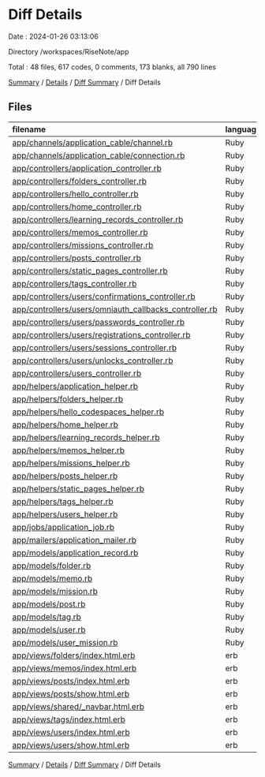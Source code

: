 # Diff Details

Date : 2024-01-26 03:13:06

Directory /workspaces/RiseNote/app

Total : 48 files,  617 codes, 0 comments, 173 blanks, all 790 lines

[Summary](results.md) / [Details](details.md) / [Diff Summary](diff.md) / Diff Details

## Files
| filename | language | code | comment | blank | total |
| :--- | :--- | ---: | ---: | ---: | ---: |
| [app/channels/application_cable/channel.rb](/app/channels/application_cable/channel.rb) | Ruby | 4 | 0 | 1 | 5 |
| [app/channels/application_cable/connection.rb](/app/channels/application_cable/connection.rb) | Ruby | 4 | 0 | 1 | 5 |
| [app/controllers/application_controller.rb](/app/controllers/application_controller.rb) | Ruby | 20 | 0 | 6 | 26 |
| [app/controllers/folders_controller.rb](/app/controllers/folders_controller.rb) | Ruby | 50 | 0 | 10 | 60 |
| [app/controllers/hello_controller.rb](/app/controllers/hello_controller.rb) | Ruby | 4 | 0 | 1 | 5 |
| [app/controllers/home_controller.rb](/app/controllers/home_controller.rb) | Ruby | 4 | 0 | 1 | 5 |
| [app/controllers/learning_records_controller.rb](/app/controllers/learning_records_controller.rb) | Ruby | 14 | 0 | 3 | 17 |
| [app/controllers/memos_controller.rb](/app/controllers/memos_controller.rb) | Ruby | 64 | 0 | 17 | 81 |
| [app/controllers/missions_controller.rb](/app/controllers/missions_controller.rb) | Ruby | 7 | 0 | 1 | 8 |
| [app/controllers/posts_controller.rb](/app/controllers/posts_controller.rb) | Ruby | 32 | 0 | 9 | 41 |
| [app/controllers/static_pages_controller.rb](/app/controllers/static_pages_controller.rb) | Ruby | 8 | 0 | 3 | 11 |
| [app/controllers/tags_controller.rb](/app/controllers/tags_controller.rb) | Ruby | 30 | 0 | 6 | 36 |
| [app/controllers/users/confirmations_controller.rb](/app/controllers/users/confirmations_controller.rb) | Ruby | 24 | 0 | 7 | 31 |
| [app/controllers/users/omniauth_callbacks_controller.rb](/app/controllers/users/omniauth_callbacks_controller.rb) | Ruby | 23 | 0 | 8 | 31 |
| [app/controllers/users/passwords_controller.rb](/app/controllers/users/passwords_controller.rb) | Ruby | 27 | 0 | 8 | 35 |
| [app/controllers/users/registrations_controller.rb](/app/controllers/users/registrations_controller.rb) | Ruby | 56 | 0 | 15 | 71 |
| [app/controllers/users/sessions_controller.rb](/app/controllers/users/sessions_controller.rb) | Ruby | 26 | 0 | 8 | 34 |
| [app/controllers/users/unlocks_controller.rb](/app/controllers/users/unlocks_controller.rb) | Ruby | 24 | 0 | 7 | 31 |
| [app/controllers/users_controller.rb](/app/controllers/users_controller.rb) | Ruby | 21 | 0 | 7 | 28 |
| [app/helpers/application_helper.rb](/app/helpers/application_helper.rb) | Ruby | 2 | 0 | 1 | 3 |
| [app/helpers/folders_helper.rb](/app/helpers/folders_helper.rb) | Ruby | 2 | 0 | 1 | 3 |
| [app/helpers/hello_codespaces_helper.rb](/app/helpers/hello_codespaces_helper.rb) | Ruby | 2 | 0 | 1 | 3 |
| [app/helpers/home_helper.rb](/app/helpers/home_helper.rb) | Ruby | 2 | 0 | 1 | 3 |
| [app/helpers/learning_records_helper.rb](/app/helpers/learning_records_helper.rb) | Ruby | 2 | 0 | 1 | 3 |
| [app/helpers/memos_helper.rb](/app/helpers/memos_helper.rb) | Ruby | 2 | 0 | 1 | 3 |
| [app/helpers/missions_helper.rb](/app/helpers/missions_helper.rb) | Ruby | 2 | 0 | 1 | 3 |
| [app/helpers/posts_helper.rb](/app/helpers/posts_helper.rb) | Ruby | 2 | 0 | 1 | 3 |
| [app/helpers/static_pages_helper.rb](/app/helpers/static_pages_helper.rb) | Ruby | 2 | 0 | 1 | 3 |
| [app/helpers/tags_helper.rb](/app/helpers/tags_helper.rb) | Ruby | 2 | 0 | 1 | 3 |
| [app/helpers/users_helper.rb](/app/helpers/users_helper.rb) | Ruby | 2 | 0 | 1 | 3 |
| [app/jobs/application_job.rb](/app/jobs/application_job.rb) | Ruby | 6 | 0 | 2 | 8 |
| [app/mailers/application_mailer.rb](/app/mailers/application_mailer.rb) | Ruby | 4 | 0 | 1 | 5 |
| [app/models/application_record.rb](/app/models/application_record.rb) | Ruby | 3 | 0 | 1 | 4 |
| [app/models/folder.rb](/app/models/folder.rb) | Ruby | 8 | 0 | 2 | 10 |
| [app/models/memo.rb](/app/models/memo.rb) | Ruby | 5 | 0 | 2 | 7 |
| [app/models/mission.rb](/app/models/mission.rb) | Ruby | 4 | 0 | 1 | 5 |
| [app/models/post.rb](/app/models/post.rb) | Ruby | 6 | 0 | 2 | 8 |
| [app/models/tag.rb](/app/models/tag.rb) | Ruby | 3 | 0 | 2 | 5 |
| [app/models/user.rb](/app/models/user.rb) | Ruby | 60 | 0 | 21 | 81 |
| [app/models/user_mission.rb](/app/models/user_mission.rb) | Ruby | 6 | 0 | 2 | 8 |
| [app/views/folders/index.html.erb](/app/views/folders/index.html.erb) | erb | 14 | 0 | 2 | 16 |
| [app/views/memos/index.html.erb](/app/views/memos/index.html.erb) | erb | 8 | 0 | 0 | 8 |
| [app/views/posts/index.html.erb](/app/views/posts/index.html.erb) | erb | 14 | 0 | 1 | 15 |
| [app/views/posts/show.html.erb](/app/views/posts/show.html.erb) | erb | 4 | 0 | 1 | 5 |
| [app/views/shared/_navbar.html.erb](/app/views/shared/_navbar.html.erb) | erb | 3 | 0 | 0 | 3 |
| [app/views/tags/index.html.erb](/app/views/tags/index.html.erb) | erb | 7 | 0 | 2 | 9 |
| [app/views/users/index.html.erb](/app/views/users/index.html.erb) | erb | -6 | 0 | -1 | -7 |
| [app/views/users/show.html.erb](/app/views/users/show.html.erb) | erb | 4 | 0 | 2 | 6 |

[Summary](results.md) / [Details](details.md) / [Diff Summary](diff.md) / Diff Details